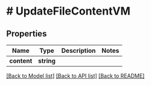 # # UpdateFileContentVM

## Properties

Name | Type | Description | Notes
------------ | ------------- | ------------- | -------------
**content** | **string** |  |

[[Back to Model list]](../../README.md#models) [[Back to API list]](../../README.md#endpoints) [[Back to README]](../../README.md)
